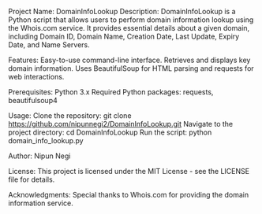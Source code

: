 Project Name: DomainInfoLookup
Description:
DomainInfoLookup is a Python script that allows users to perform domain information lookup using the Whois.com service. It provides essential details about a given domain, including Domain ID, Domain Name, Creation Date, Last Update, Expiry Date, and Name Servers.

Features:
Easy-to-use command-line interface.
Retrieves and displays key domain information.
Uses BeautifulSoup for HTML parsing and requests for web interactions.

Prerequisites:
Python 3.x
Required Python packages: requests, beautifulsoup4

Usage:
Clone the repository: git clone https://github.com/nipunnegi2/DomainInfoLookup.git
Navigate to the project directory: cd DomainInfoLookup
Run the script: python domain_info_lookup.py

Author:
Nipun Negi

License:
This project is licensed under the MIT License - see the LICENSE file for details.

Acknowledgments:
Special thanks to Whois.com for providing the domain information service.
